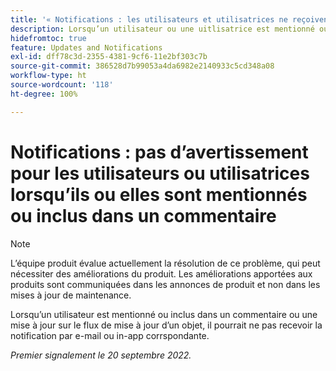 ```yaml
---
title: '« Notifications : les utilisateurs et utilisatrices ne reçoivent pas de notification par e-mail ou in-app lorsqu’ils ou elles sont mentionnés ou inclus dans un commentaire »'
description: Lorsqu’un utilisateur ou une uitlisatrice est mentionné ou inclus dans un commentaire ou une mise à jour sur le flux de mise à jour d’un objet, il ou elle pourrait ne pas recevoir la notification par e-mail ou in-app correspondante.
hidefromtoc: true
feature: Updates and Notifications
exl-id: dff78c3d-2355-4381-9cf6-11e2bf303c7b
source-git-commit: 386528d7b99053a4da6982e2140933c5cd348a08
workflow-type: ht
source-wordcount: '118'
ht-degree: 100%

---
```


# Notifications : pas d’avertissement pour les utilisateurs ou utilisatrices lorsqu’ils ou elles sont mentionnés ou inclus dans un commentaire

>[!NOTE]
>
>L’équipe produit évalue actuellement la résolution de ce problème, qui peut nécessiter des améliorations du produit. Les améliorations apportées aux produits sont communiquées dans les annonces de produit et non dans les mises à jour de maintenance.

Lorsqu’un utilisateur est mentionné ou inclus dans un commentaire ou une mise à jour sur le flux de mise à jour d’un objet, il pourrait ne pas recevoir la notification par e-mail ou in-app corrspondante.

_Premier signalement le 20 septembre 2022._
